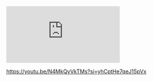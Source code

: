 
<div class="relative p-30p 45p">
  <iframe class="absolute w-full h-full inset-0" src="https://player.bilibili.com/player.html?aid=425754846&bvid=BV1t3411T7k6&cid=580777276&page=1&as_wide=1&high_quality=1&danmaku=0" frameborder="no" scrolling="no"></iframe>
</div>

https://youtu.be/N4MkQyVkTMs?si=yhCptHe7qeJ15pVx






